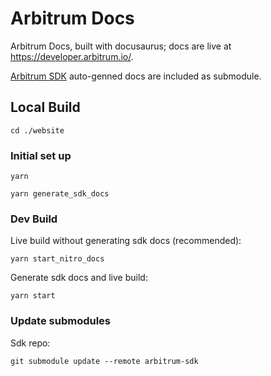 # Arbitrum Docs

Arbitrum Docs, built with docusaurus; docs are live at https://developer.arbitrum.io/. 

[Arbitrum SDK](https://github.com/OffchainLabs/arbitrum-sdk) auto-genned docs are included as submodule.

## Local Build

```shell
cd ./website
```

### Initial set up

```
yarn
```

```
yarn generate_sdk_docs
```

### Dev Build

Live build without generating sdk docs (recommended):

```
yarn start_nitro_docs 
```


Generate sdk docs and live build:
```
yarn start
```


### Update submodules

Sdk repo: 
```
git submodule update --remote arbitrum-sdk
```